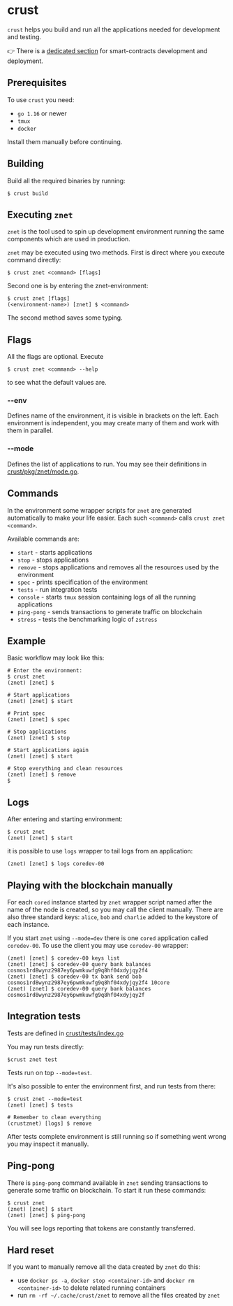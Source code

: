 # crust
`crust` helps you build and run all the applications needed for development and testing.

👉 There is a [dedicated section](/SMART_CONTRACTS.md) for smart-contracts development and deployment.

## Prerequisites
To use `crust` you need:
- `go 1.16` or newer
- `tmux`
- `docker`

Install them manually before continuing.

## Building

Build all the required binaries by running:

```
$ crust build
```

## Executing `znet`

`znet` is the tool used to spin up development environment running the same components which are used in production.

`znet` may be executed using two methods.
First is direct where you execute command directly:

```
$ crust znet <command> [flags]
```

Second one is by entering the znet-environment:

```
$ crust znet [flags]
(<environment-name>) [znet] $ <command> 
```

The second method saves some typing.

## Flags

All the flags are optional. Execute

```
$ crust znet <command> --help
```

to see what the default values are.

### --env

Defines name of the environment, it is visible in brackets on the left.
Each environment is independent, you may create many of them and work with them in parallel.

### --mode

Defines the list of applications to run. You may see their definitions in [crust/pkg/znet/mode.go](crust/pkg/znet/mode.go).

## Commands

In the environment some wrapper scripts for `znet` are generated automatically to make your life easier.
Each such `<command>` calls `crust znet <command>`.

Available commands are:
- `start` - starts applications
- `stop` - stops applications
- `remove` - stops applications and removes all the resources used by the environment
- `spec` - prints specification of the environment
- `tests` - run integration tests
- `console` - starts `tmux` session containing logs of all the running applications
- `ping-pong` - sends transactions to generate traffic on blockchain
- `stress` - tests the benchmarking logic of `zstress`

## Example

Basic workflow may look like this:

```
# Enter the environment:
$ crust znet
(znet) [znet] $

# Start applications
(znet) [znet] $ start

# Print spec
(znet) [znet] $ spec

# Stop applications
(znet) [znet] $ stop

# Start applications again
(znet) [znet] $ start

# Stop everything and clean resources
(znet) [znet] $ remove
$
```

## Logs

After entering and starting environment:

```
$ crust znet
(znet) [znet] $ start
```

it is possible to use `logs` wrapper to tail logs from an application:

```
(znet) [znet] $ logs coredev-00
```

## Playing with the blockchain manually

For each `cored` instance started by `znet` wrapper script named after the name of the node is created, so you may call the client manually.
There are also three standard keys: `alice`, `bob` and `charlie` added to the keystore of each instance.

If you start `znet` using `--mode=dev` there is one `cored` application called `coredev-00`.
To use the client you may use `coredev-00` wrapper:

```
(znet) [znet] $ coredev-00 keys list
(znet) [znet] $ coredev-00 query bank balances cosmos1rd8wynz2987ey6pwmkuwfg9q8hf04xdyjqy2f4
(znet) [znet] $ coredev-00 tx bank send bob cosmos1rd8wynz2987ey6pwmkuwfg9q8hf04xdyjqy2f4 10core
(znet) [znet] $ coredev-00 query bank balances cosmos1rd8wynz2987ey6pwmkuwfg9q8hf04xdyjqy2f
```

## Integration tests

Tests are defined in [crust/tests/index.go](crust/tests/index.go)

You may run tests directly:

```
$crust znet test
```

Tests run on top `--mode=test`.

It's also possible to enter the environment first, and run tests from there:

```
$ crust znet --mode=test
(znet) [znet] $ tests

# Remember to clean everything
(crustznet) [logs] $ remove
```

After tests complete environment is still running so if something went wrong you may inspect it manually.

## Ping-pong

There is `ping-pong` command available in `znet` sending transactions to generate some traffic on blockchain.
To start it run these commands:

```
$ crust znet
(znet) [znet] $ start
(znet) [znet] $ ping-pong
```

You will see logs reporting that tokens are constantly transferred.

## Hard reset

If you want to manually remove all the data created by `znet` do this:
- use `docker ps -a`, `docker stop <container-id>` and `docker rm <container-id>` to delete related running containers
- run `rm -rf ~/.cache/crust/znet` to remove all the files created by `znet`
